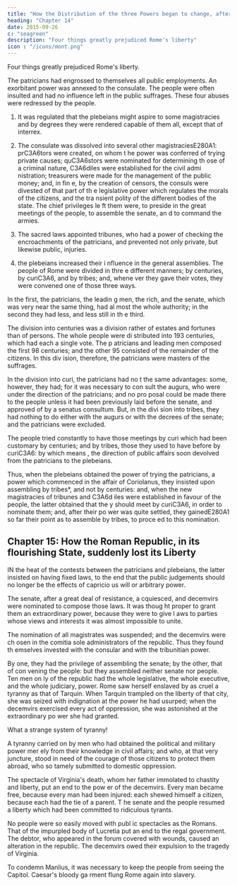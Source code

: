 ```yaml
---
title: "How the Distribution of the three Powers began to change, after the Expulsion of the Kings"
heading: "Chapter 14"
date: 2015-09-26
c: "seagreen"
description: "Four things greatly prejudiced Rome's liberty"
icon : "/icons/mont.png"
---
```



Four things greatly prejudiced Rome's liberty. 

The patricians had engrossed to themselves all public employments. An exorbitant power was annexed to the consulate. The people were often insulted and had no influence left in the public suffrages. These four abuses were redressed  by the people.

1. It was regulated that the plebeians might aspire to some magistracies and by degrees they were rendered capable of them all, except that of interrex.

2. The consulate was dissolved into several other magistraciesE280A1: prC3A6tors were created, on whom t he power was conferred of trying private causes; quC3A6stors were nominated for determining th ose of a criminal nature, C3A6diles were established for the civil admi nistration; treasurers were made for the management of the public money; and, in fin e, by the creation of censors, the consuls were divested of that part of th e legislative power which regulates the morals of the citizens, and the tra nsient polity of the different bodies of the state. The chief privileges le ft them were, to preside in the great meetings of the people, to assemble the senate, an d to command the armies.

3. The sacred laws appointed tribunes, who had a power of checking the encroachments of the patricians, and prevented not only private, but likewise public, injuries.

4.  the plebeians increased their i nfluence in the general assemblies. The people of Rome were divided in thre e different manners; by centuries, by curiC3A6, and by tribes; and, whene ver they gave their votes, they were convened one of those three ways.

In the first, the patricians, the leadin g men, the rich, and the senate, which was very near the same thing, had al most the whole authority; in the second they had less, and less still in th e third.

The division into centuries was a division rather of estates and fortunes than of persons. The whole people were di stributed into 193 centuries, which had each a single vote. The p atricians and leading men composed the first 98 centuries; and the other 95 consisted of the remainder of the citizens. In this div ision, therefore, the patricians were masters of the suffrages.

In the division into curi, the patricians had no t the same advantages: some, however, they had; for it was necessary to con sult the augurs, who were under the direction of the patricians; and no pro posal could be made there to the people unless it had been previously laid  before the senate, and approved of by a senatus consultum. But, in the divi sion into tribes, they had nothing to do either with the augurs or with the decrees of the senate; and the patricians were excluded.

The people tried constantly to have those meetings by curi which had been customary by centuries;  and by tribes, those they used to have before by curiC3A6: by which means , the direction of public affairs soon devolved from the patricians to the  plebeians.

Thus, when the plebeians obtained the power of trying the patricians, a power which commenced in the affair of Coriolanus, they insisted upon assembling by tribes*, and not by centuries: and, when the new magistracies of tribunes and C3A6d iles were established in favour of the people, the latter obtained that the y should meet by curiC3A6, in order to nominate them; and, after their po wer was quite settled, they gainedE280A1 so far their point as to assemble by tribes, to proce ed to this nomination.



## Chapter 15: How the Roman Republic, in its flourishing State, suddenly lost its Liberty

IN the heat of the contests between the patricians and plebeians, the latter insisted on having fixed laws, to the end that the public judgements should no longer be the effects of capricio us will or arbitrary power. 

The senate, after a great deal of resistance, a cquiesced, and decemvirs were nominated to compose those laws. It was thoug ht proper to grant them an extraordinary power, because they were to give l aws to parties whose views and interests it was almost impossible to unite.

The nomination of all magistrates was suspended; and the decemvirs were ch osen in the comitia sole administrators of the republic. Thus they found th emselves invested with the consular and with the tribunitian power. 

By one, they had the privilege of assembling the senate; by the other, that of con vening the people: but they assembled neither senate nor people. Ten men on ly of the republic had the whole legislative, the whole executive, and the  whole judiciary, power. Rome saw herself enslaved by as cruel a tyranny as  that of Tarquin. When Tarquin trampled on the liberty of that city, she was seized with indignation at the power he had usurped; when the decemvirs exercised every act of oppression, she was astonished at the extraordinary po wer she had granted.

What a strange system of tyranny! 

A tyranny carried on by men who had obtained the political and military power mer ely from their knowledge in civil affairs; and who, at that very juncture,  stood in need of the courage of those citizens to protect them abroad, who  so tamely submitted to domestic oppression.

The spectacle of Virginia's death, whom her father immolated to chastity and liberty, put an end to the pow er of the decemvirs. Every man became free, because every man had been injured: each shewed himself a citizen, because each had the tie of a parent. T he senate and the people resumed a liberty which had been committed to ridiculous tyrants.

No people were so easily moved with publ ic spectacles as the Romans. That of the impurpled body of Lucretia put an  end to the regal government. The debtor, who appeared in the forum covered  with wounds, caused an alteration in the republic. The decemvirs owed their expulsion to the tragedy of Virginia. 

To condemn Manlius, it was necessary to keep the people from seeing the Capitol. Caesar's bloody ga rment flung Rome again into slavery.